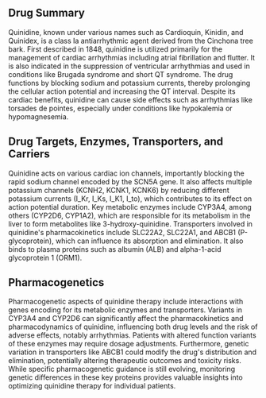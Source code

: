 ## Drug Summary
Quinidine, known under various names such as Cardioquin, Kinidin, and Quinidex, is a class Ia antiarrhythmic agent derived from the Cinchona tree bark. First described in 1848, quinidine is utilized primarily for the management of cardiac arrhythmias including atrial fibrillation and flutter. It is also indicated in the suppression of ventricular arrhythmias and used in conditions like Brugada syndrome and short QT syndrome. The drug functions by blocking sodium and potassium currents, thereby prolonging the cellular action potential and increasing the QT interval. Despite its cardiac benefits, quinidine can cause side effects such as arrhythmias like torsades de pointes, especially under conditions like hypokalemia or hypomagnesemia.

## Drug Targets, Enzymes, Transporters, and Carriers
Quinidine acts on various cardiac ion channels, importantly blocking the rapid sodium channel encoded by the SCN5A gene. It also affects multiple potassium channels (KCNH2, KCNK1, KCNK6) by reducing different potassium currents (I_Kr, I_Ks, I_K1, I_to), which contributes to its effect on action potential duration. Key metabolic enzymes include CYP3A4, among others (CYP2D6, CYP1A2), which are responsible for its metabolism in the liver to form metabolites like 3-hydroxy-quinidine. Transporters involved in quinidine's pharmacokinetics include SLC22A2, SLC22A1, and ABCB1 (P-glycoprotein), which can influence its absorption and elimination. It also binds to plasma proteins such as albumin (ALB) and alpha-1-acid glycoprotein 1 (ORM1).

## Pharmacogenetics
Pharmacogenetic aspects of quinidine therapy include interactions with genes encoding for its metabolic enzymes and transporters. Variants in CYP3A4 and CYP2D6 can significantly affect the pharmacokinetics and pharmacodynamics of quinidine, influencing both drug levels and the risk of adverse effects, notably arrhythmias. Patients with altered function variants of these enzymes may require dosage adjustments. Furthermore, genetic variation in transporters like ABCB1 could modify the drug's distribution and elimination, potentially altering therapeutic outcomes and toxicity risks. While specific pharmacogenetic guidance is still evolving, monitoring genetic differences in these key proteins provides valuable insights into optimizing quinidine therapy for individual patients.
